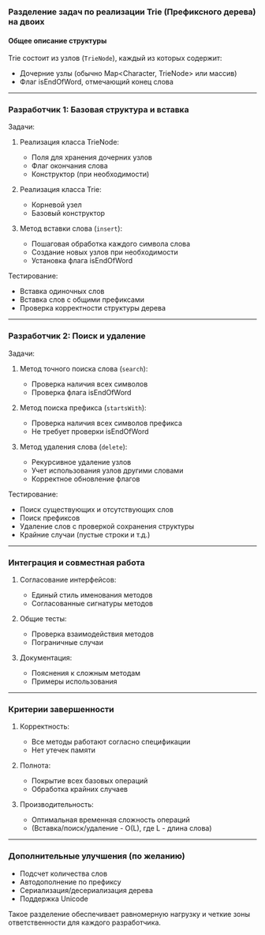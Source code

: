 ### Разделение задач по реализации Trie (Префиксного дерева) на двоих

#### Общее описание структуры
Trie состоит из узлов (`TrieNode`), каждый из которых содержит:
- Дочерние узлы (обычно Map<Character, TrieNode> или массив)
- Флаг isEndOfWord, отмечающий конец слова

---

### Разработчик 1: Базовая структура и вставка
Задачи:
1. Реализация класса TrieNode:
   - Поля для хранения дочерних узлов
   - Флаг окончания слова
   - Конструктор (при необходимости)

2. Реализация класса Trie:
   - Корневой узел
   - Базовый конструктор

3. Метод вставки слова (`insert`):
   - Пошаговая обработка каждого символа слова
   - Создание новых узлов при необходимости
   - Установка флага isEndOfWord

Тестирование:
- Вставка одиночных слов
- Вставка слов с общими префиксами
- Проверка корректности структуры дерева

---

### Разработчик 2: Поиск и удаление
Задачи:
1. Метод точного поиска слова (`search`):
   - Проверка наличия всех символов
   - Проверка флага isEndOfWord

2. Метод поиска префикса (`startsWith`):
   - Проверка наличия всех символов префикса
   - Не требует проверки isEndOfWord

3. Метод удаления слова (`delete`):
   - Рекурсивное удаление узлов
   - Учет использования узлов другими словами
   - Корректное обновление флагов

Тестирование:
- Поиск существующих и отсутствующих слов
- Поиск префиксов
- Удаление слов с проверкой сохранения структуры
- Крайние случаи (пустые строки и т.д.)

---

### Интеграция и совместная работа
1. Согласование интерфейсов:
   - Единый стиль именования методов
   - Согласованные сигнатуры методов

2. Общие тесты:
   - Проверка взаимодействия методов
   - Пограничные случаи

3. Документация:
   - Пояснения к сложным методам
   - Примеры использования

---

### Критерии завершенности
1. Корректность:
   - Все методы работают согласно спецификации
   - Нет утечек памяти

2. Полнота:
   - Покрытие всех базовых операций
   - Обработка крайних случаев

3. Производительность:
   - Оптимальная временная сложность операций
   - (Вставка/поиск/удаление - O(L), где L - длина слова)

---

### Дополнительные улучшения (по желанию)
- Подсчет количества слов
- Автодополнение по префиксу
- Сериализация/десериализация дерева
- Поддержка Unicode

Такое разделение обеспечивает равномерную нагрузку и четкие зоны ответственности для каждого разработчика.